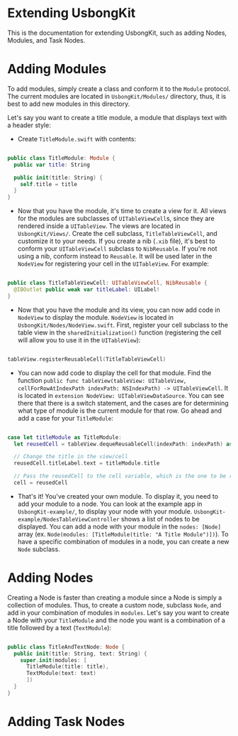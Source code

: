 # Extending UsbongKit

This is the documentation for extending UsbongKit, such as adding Nodes, Modules, and Task Nodes.

# Adding Modules

To add modules, simply create a class and conform it to the `Module` protocol. The current modules are located in `UsbongKit/Modules/` directory, thus, it is best to add new modules in this directory.

Let's say you want to create a title module, a module that displays text with a header style:

- Create `TitleModule.swift` with contents:

```swift

public class TitleModule: Module {
  public var title: String

  public init(title: String) {
    self.title = title
  }
}

```

- Now that you have the module, it's time to create a view for it. All views for the modules are subclasses of `UITableViewCell`s, since they are rendered inside a `UITableView`. The views are located in `UsbongKit/Views/`. Create the cell subclass, `TitleTableViewCell`, and customize it to your needs. If you create a nib (`.xib` file), it's best to conform your `UITableViewCell` subclass to `NibReusable`. If you're not using a nib, conform instead to `Reusable`. It will be used later in the `NodeView` for registering your cell in the `UITableView`. For example:

```swift

public class TitleTableViewCell: UITableViewCell, NibReusable {
  @IBOutlet public weak var titleLabel: UILabel!
}

```

- Now that you have the module and its view, you can now add code in `NodeView` to display the module. `NodeView` is located in `UsbongKit/Nodes/NodeView.swift`. First, register your cell subclass to the table view in the `sharedInitialization()` function (registering the cell will allow you to use it in the `UITableView`):

```swift

tableView.registerReusableCell(TitleTableViewCell)

```

- You can now add code to display the cell for that module. Find the function `public func tableView(tableView: UITableView, cellForRowAtIndexPath indexPath: NSIndexPath) -> UITableViewCell`. It is located in `extension NodeView: UITableViewDataSource`. You can see there that there is a switch statement, and the cases are for determining what type of module is the current module for that row. Go ahead and add a case for your `TitleModule`:

```swift

case let titleModule as TitleModule:
  let reusedCell = tableView.dequeReusableCell(indexPath: indexPath) as TitleTableViewCell

  // Change the title in the view/cell
  reusedCell.titleLabel.text = titleModule.title

  // Pass the reusedCell to the cell variable, which is the one to be rendered
  cell = reusedCell

```

- That's it! You've created your own module. To display it, you need to add your module to a node. You can look at the example app in `UsbongKit-example/`, to display your node with your module. `UsbongKit-example/NodesTableViewController` shows a list of nodes to be displayed. You can add a node with your module in the `nodes: [Node]` array (ex. `Node(modules: [TitleModule(title: "A Title Module")])`). To have a specific combination of modules in a node, you can create a new `Node` subclass.

# Adding Nodes

Creating a Node is faster than creating a module since a Node is simply a collection of modules. Thus, to create a custom node, subclass `Node`, and add in your combination of modules in `modules`. Let's say you want to create a Node with your `TitleModule` and the node you want is a combination of a title followed by a text (`TextModule`):

```swift

public class TitleAndTextNode: Node {
  public init(title: String, text: String) {
    super.init(modules: [
      TitleModule(title: title),
      TextModule(text: text)
      ])
  }
}

```

# Adding Task Nodes
